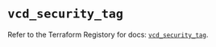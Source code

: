 # `vcd_security_tag`

Refer to the Terraform Registory for docs: [`vcd_security_tag`](https://registry.terraform.io/providers/vmware/vcd/3.10.0/docs/resources/security_tag).
